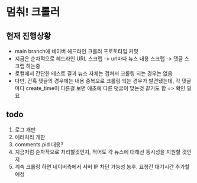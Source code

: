 # 멈춰! 크롤러

## 현재 진행상황
- main branch에 네이버 헤드라인 크롤러 프로토타입 커밋   
- 지금은 순차적으로 헤드라인 URL 스크랩 -> url마다 뉴스 내용 스크랩 -> 댓글 스크랩 하는중   
- 로컬에서 간단한 테스트 결과 뉴스 자체는 겹쳐서 크롤링 되는 경우는 없음   
- 다만, 간혹 댓글의 경우에는 내용 중복으로 크롤링 되는 경우가 발견됐는데, 각 댓글마다 create_time이 다른걸 보면 애초에 다른 댓글이 맞는것 같기도 함 => 확인 필요   

## todo
1. 로그 개판
2. 에러처리 개판
3. comments.pid 대응?
4. 지금처럼 순차적으로 처리할것인지, 적어도 각 뉴스에 대해선 동시성을 지원할 것인지
5. 계속 크롤링 하면 네이버측에서 서버 IP 차단 가능성 농후. 요청간 대기시간 추가할 예정
